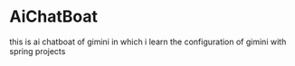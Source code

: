 # AiChatBoat
this is ai chatboat of gimini in which i learn the configuration of gimini with spring projects 
